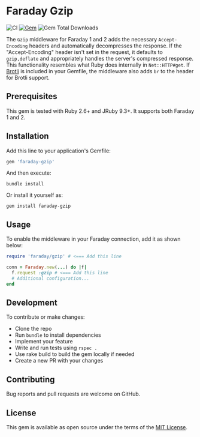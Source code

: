 # Faraday Gzip

![CI](https://github.com/bodrovis/faraday-gzip/actions/workflows/ci.yaml/badge.svg)
[![Gem](https://img.shields.io/gem/v/faraday-gzip.svg?style=flat-square)](https://rubygems.org/gems/faraday-gzip)
![Gem Total Downloads](https://img.shields.io/gem/dt/faraday-gzip)

The `Gzip` middleware for Faraday 1 and 2 adds the necessary `Accept-Encoding` headers and automatically decompresses the response. If the "Accept-Encoding" header isn't set in the request, it defaults to `gzip,deflate` and appropriately handles the server's compressed response. This functionality resembles what Ruby does internally in `Net::HTTP#get`. If [Brotli](https://github.com/miyucy/brotli) is included in your Gemfile, the middleware also adds `br` to the header for Brotli support.

## Prerequisites

This gem is tested with Ruby 2.6+ and JRuby 9.3+. It supports both Faraday 1 and 2.

## Installation

Add this line to your application's Gemfile:

```ruby
gem 'faraday-gzip'
```

And then execute:

```
bundle install
```

Or install it yourself as:

```
gem install faraday-gzip
```

## Usage

To enable the middleware in your Faraday connection, add it as shown below:

```ruby
require 'faraday/gzip' # <=== Add this line

conn = Faraday.new(...) do |f|
  f.request :gzip # <=== Add this line
  # Additional configuration...
end
```

## Development

To contribute or make changes:

* Clone the repo
* Run `bundle` to install dependencies
* Implement your feature
* Write and run tests using `rspec .`
* Use rake build to build the gem locally if needed
* Create a new PR with your changes

## Contributing

Bug reports and pull requests are welcome on GitHub.

## License

This gem is available as open source under the terms of the [MIT License](https://opensource.org/licenses/MIT).